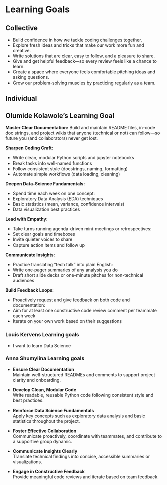 # Learning Goals

## Collective

- Build confidence in how we tackle coding challenges together.
- Explore fresh ideas and tricks that make our work more fun and creative.
- Write solutions that are clear, easy to follow, and a pleasure to share.
- Give and get helpful feedback—so every review feels like a chance to learn.
- Create a space where everyone feels comfortable pitching ideas and asking questions.
- Grow our problem-solving muscles by practicing regularly as a team.

## Individual

## Olumide Kolawole’s Learning Goal

**Master Clear Documentation:**
Build and maintain README files, in-code doc strings, and project wikis that
anyone (technical or not) can follow—so future you (and collaborators)
never get lost.

**Sharpen Coding Craft:**

- Write clean, modular Python scripts and jupyter notebooks
- Break tasks into well-named functions
- Follow consistent style (docstrings, naming, formatting)
- Automate simple workflows (data loading, cleaning)

**Deepen Data-Science Fundamentals:**

- Spend time each week on one concept:
- Exploratory Data Analysis (EDA) techniques
- Basic statistics (mean, variance, confidence intervals)
- Data visualization best practices

**Lead with Empathy:**

- Take turns running agenda-driven mini-meetings or retrospectives:
- Set clear goals and timeboxes
- Invite quieter voices to share
- Capture action items and follow up

**Communicate Insights:**

- Practice translating “tech talk” into plain English:
- Write one‐pager summaries of any analysis you do
- Draft short slide decks or one-minute pitches for non-technical audiences

**Build Feedback Loops:**

- Proactively request and give feedback on both code and documentation:
- Aim for at least one constructive code review comment per teammate each week
- Iterate on your own work based on their suggestions

### Louis Kervens Learning goals

- I want to learn Data Science

### Anna Shumylina Learning goals

- **Ensure Clear Documentation**  
  Maintain well-structured READMEs and comments to support project clarity and onboarding.

- **Develop Clean, Modular Code**  
  Write readable, reusable Python code following consistent style and best practices.

- **Reinforce Data Science Fundamentals**  
  Apply key concepts such as exploratory data analysis and basic statistics
throughout the project.

- **Foster Effective Collaboration**  
  Communicate proactively, coordinate with teammates, and contribute to
a supportive group dynamic.

- **Communicate Insights Clearly**  
  Translate technical findings into concise, accessible summaries or visualizations.

- **Engage in Constructive Feedback**  
  Provide meaningful code reviews and iterate based on team feedback.
